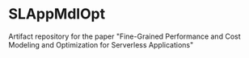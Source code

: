 # SLAppMdlOpt
Artifact repository for the paper "Fine-Grained Performance and Cost Modeling and Optimization for Serverless Applications"
